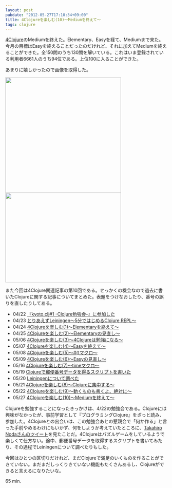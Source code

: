 ```yaml
---
layout: post
pubdate: "2012-05-27T17:10:34+09:00"
title: 4Clojureを楽しむ(10)〜Mediumを終えて〜
tags: clojure
---
```

[4Clojure](https://www.4clojure.com/)のMediumを終えた。Elementary、Easyを経て、Mediumまで来た。今月の目標はEasyを終えることだったのだけれど、それに加えてMediumを終えることができた。全150問のうち130問を解いている。これはいま登録されている利用者6661人のうち94位である。上位100に入ることができた。

あまりに嬉しかったので画像を取得した。

<img width="360" height="360" src="http://bouzuya.github.com/images/4clojure-10-medium.png" />
<img width="360" height="279" src="http://bouzuya.github.com/images/4clojure-10-rank94.png" />

また今回は4Clojure関連記事の第10回である。せっかくの機会なので過去に書いたClojureに関する記事についてまとめた。表題をつけなおしたり、番号の誤りを直したりしてある。

- 04/22 [『kyoto.clj#1 -Clojure勉強会-』に参加した](http://bouzuya.github.com/2012/04/22/kyoto-clj-1.html)
- 04/23 [とりあえずLeiningen〜5分ではじめるClojure REPL〜](http://bouzuya.github.com/2012/04/23/leiningen.html)
- 04/24 [4Clojureを楽しむ(1)〜Elementaryを終えて〜](http://bouzuya.github.com/2012/04/24/4clojure-1.html)
- 04/25 [4Clojureを楽しむ(2)〜Elementaryの見直し〜](http://bouzuya.github.com/2012/04/25/4clojure-2.html)
- 05/06 [4Clojureを楽しむ(3)〜4Clojureは勉強になる〜](http://bouzuya.github.com/2012/05/06/4clojure-3.html)
- 05/07 [4Clojureを楽しむ(4)〜Easyを終えて〜](http://bouzuya.github.com/2012/05/07/4clojure-4.html)
- 05/08 [4Clojureを楽しむ(5)〜#()マクロ〜](http://bouzuya.github.com/2012/05/08/4clojure-5.html)
- 05/09 [4Clojureを楽しむ(6)〜Easyの見直し〜](http://bouzuya.github.com/2012/05/09/4clojure-6.html)
- 05/16 [4Clojureを楽しむ(7)〜timeマクロ〜](http://bouzuya.github.com/2012/05/16/4clojure-7.html)
- 05/19 [Clojureで郵便番号データを得るスクリプトを書いた](http://bouzuya.github.com/2012/05/19/clojure-zipcode.html)
- 05/20 [Leiningenについて調べた](http://bouzuya.github.com/2012/05/20/clojure-leiningen.html)
- 05/21 [4Clojureを楽しむ(8)〜Clojureに集中する〜](http://bouzuya.github.com/2012/05/21/4clojure-8.html)
- 05/22 [4Clojureを楽しむ(9)〜動くものも書くよ、絶対に〜](http://bouzuya.github.com/2012/05/22/4clojure-9.html)
- 05/27 [4Clojureを楽しむ(10)〜Mediumを終えて〜](http://bouzuya.github.com/2012/05/27/4clojure-10.html)

Clojureを勉強することになったきっかけは、4/22の勉強会である。Clojureには興味がなかったが、事前学習として『プログラミングClojure』をざっと読み、参加した。4Clojureとの出会いは、この勉強会あとの懇親会で「何か作る」と言った手前やめるわけにもいかず、何をしようか考えていたところに、[Takahiro Nodaさんのツイート](https://twitter.com/tnoda_/status/194331844353867776)を見たことだ。4Clojureはパズルゲームをしているようで楽しくて仕方ない。途中、郵便番号データを取得するスクリプトを書いてみたり、その過程でLeiningenについて調べたりもした。

今回はひとつの区切りだけれど、まだClojureで満足のいくものを作ることができていない。まだまだしっくりきていない機能もたくさんあるし、Clojureができると言えるになりたいな。

65 min.
